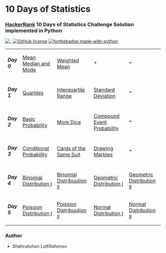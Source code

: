 # 10 Days of Statistics

### [HackerRank](https://www.hackerrank.com/domains/tutorials/10-days-of-statistics) 10 Days of Statistics Challenge Solution implemented in Python

[![.](https://img.shields.io/badge/Hackerrank-10_Days_of_Statistics-brightgreen?style=for-the-badge)](https://www.hackerrank.com/domains/tutorials/10-days-of-statistics)
[![GitHub license](https://img.shields.io/github/license/Naereen/StrapDown.js.svg)](https://github.com/Naereen/StrapDown.js/blob/master/LICENSE)
[![forthebadge made-with-python](http://ForTheBadge.com/images/badges/made-with-python.svg)](https://www.python.org/)

<table>
  <tr>
    <td><h5>Day 0</h5></td>
      <td><a href="https://github.com/Shahrullo/10_Days_of_Statistics_Hackerrank/blob/main/Day_0_Mean_Median_Mode.py">Mean Median and Mode</a></td>
      <td><a href="https://github.com/Shahrullo/10_Days_of_Statistics_Hackerrank/blob/main/Day_0_Weighted_Mean.py">Weighted Mean</a></td>
      <td>*</td>
      <td>*</td>
  </tr>

  <tr>
      <td><h5>Day 1</h5></td>
        <td><a href="https://github.com/Shahrullo/10_Days_of_Statistics_Hackerrank/blob/main/Day_1_Quartiles.py">Quartiles</a></td>
        <td><a href="https://github.com/Shahrullo/10_Days_of_Statistics_Hackerrank/blob/main/Day_1_Interquartile%20Range.py">Interquartile Range</a></td>
        <td><a href="https://github.com/Shahrullo/10_Days_of_Statistics_Hackerrank/blob/main/Day_1_Standard_Deviation.py">Standard Deviation</a></td>
        <td>*</td>
  </tr>

  <tr>
      <td><h5>Day 2</h5></td>
        <td><a href="https://github.com/Shahrullo/10_Days_of_Statistics_Hackerrank/blob/main/Day_2_Basic_Probability.py">Basic Probability</a></td>
        <td><a href="https://github.com/Shahrullo/10_Days_of_Statistics_Hackerrank/blob/main/Day_2_More_Dice.py">More Dice</a></td>
        <td><a href="https://github.com/Shahrullo/10_Days_of_Statistics_Hackerrank/blob/main/Day_2_Compound_Event_Probability.py">Compound Event Probability</a></td>
        <td>*</td>
  </tr>
  
   <tr>
      <td><h5>Day 3</h5></td>
        <td><a href="https://github.com/Shahrullo/10_Days_of_Statistics_Hackerrank/blob/main/Day_3_Conditional_Probability.py">Conditional Probability</a></td>
        <td><a href="https://github.com/Shahrullo/10_Days_of_Statistics_Hackerrank/blob/main/Day_3_Cards_of_the_Same_Suit.py">Cards of the Same Suit</a></td>
        <td><a href="https://github.com/Shahrullo/10_Days_of_Statistics_Hackerrank/blob/main/Day_3_Drawing_Marbles.py">Drawing Marbles</a></td>
        <td>*</td>
  </tr>

   <tr>
      <td><h5>Day 4</h5></td>
        <td><a href="https://github.com/Shahrullo/10_Days_of_Statistics_Hackerrank/blob/main/Day_4_Binomial_Distribution_I.py">Binomial Distribution I</a></td>
        <td><a href="https://github.com/Shahrullo/10_Days_of_Statistics_Hackerrank/blob/main/Day_4_Binomial_Distribution_II.py">Binomial Distribuution II</a></td>
        <td><a href="https://github.com/Shahrullo/10_Days_of_Statistics_Hackerrank/blob/main/Day_4_Geometric_Distribution_I.py">Geometric Distribution I</a></td>
        <td><a href="https://github.com/Shahrullo/10_Days_of_Statistics_Hackerrank/blob/main/Day_4_Geometric_Distribution_II.py">Geometric Distribution II</a></td>
   </tr>
   
   <tr>
      <td><h5>Day 5</h5></td>
        <td><a href="https://github.com/Shahrullo/10_Days_of_Statistics_Hackerrank/blob/main/Day_5_Poission_Distribution_I.py">Poission Distribution I</a></td>
        <td><a href=https://github.com/Shahrullo/10_Days_of_Statistics_Hackerrank/blob/main/Day_5_Poission_Distribution_II.py>Poission Distribuution II</a></td>
        <td><a href="">Normal Distribution I</a></td>
        <td><a href="">Normal Distribution II</a></td>
   </tr>

</table>


### Author 

* Shahrullohon Lutfillohonov
